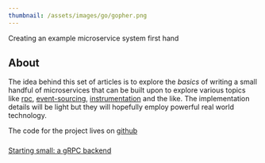 ```yaml
---
thumbnail: /assets/images/go/gopher.png
---
```

Creating an example microservice system first hand

## About
The idea behind this set of articles is to explore the _basics_ of writing a small handful of microservices that can be built upon to explore various topics like [rpc](https://microservices.io/patterns/communication-style/rpi.html), [event-sourcing](https://microservices.io/patterns/data/event-sourcing.html), [instrumentation](https://microservices.io/patterns/observability/application-metrics.html) and the like. The implementation details will be light but they will hopefully employ powerful real world technology. 

The code for the project lives on [github](https://github.com/Hoenn/mcrosvc)

### 
[Starting small: a gRPC backend](../_posts/2019-2-6-mcrosvc-Starting-small-a-gRPC-backend)

